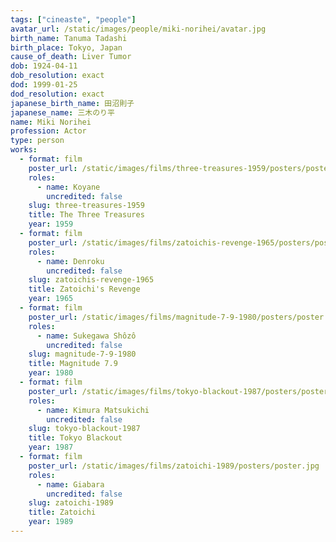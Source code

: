 ```yaml
---
tags: ["cineaste", "people"]
avatar_url: /static/images/people/miki-norihei/avatar.jpg
birth_name: Tanuma Tadashi
birth_place: Tokyo, Japan
cause_of_death: Liver Tumor
dob: 1924-04-11
dob_resolution: exact
dod: 1999-01-25
dod_resolution: exact
japanese_birth_name: 田沼則子
japanese_name: 三木のり平
name: Miki Norihei
profession: Actor
type: person
works:
  - format: film
    poster_url: /static/images/films/three-treasures-1959/posters/poster.jpg
    roles:
      - name: Koyane
        uncredited: false
    slug: three-treasures-1959
    title: The Three Treasures
    year: 1959
  - format: film
    poster_url: /static/images/films/zatoichis-revenge-1965/posters/poster.jpg
    roles:
      - name: Denroku
        uncredited: false
    slug: zatoichis-revenge-1965
    title: Zatoichi's Revenge
    year: 1965
  - format: film
    poster_url: /static/images/films/magnitude-7-9-1980/posters/poster.jpg
    roles:
      - name: Sukegawa Shôzô
        uncredited: false
    slug: magnitude-7-9-1980
    title: Magnitude 7.9
    year: 1980
  - format: film
    poster_url: /static/images/films/tokyo-blackout-1987/posters/poster.jpg
    roles:
      - name: Kimura Matsukichi
        uncredited: false
    slug: tokyo-blackout-1987
    title: Tokyo Blackout
    year: 1987
  - format: film
    poster_url: /static/images/films/zatoichi-1989/posters/poster.jpg
    roles:
      - name: Giabara
        uncredited: false
    slug: zatoichi-1989
    title: Zatoichi
    year: 1989
---
```

